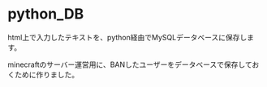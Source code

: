 # python_DB
html上で入力したテキストを、python経由でMySQLデータベースに保存します。

minecraftのサーバー運営用に、BANしたユーザーをデータベースで保存しておくために作りました。
